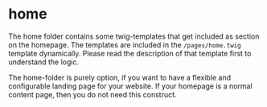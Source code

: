 # home

The home folder contains some twig-templates that get included as section on the homepage. The templates are included in the `/pages/home.twig` template dynamically. Please read the description of that template first to understand the logic.

The home-folder is purely option, if you want to have a flexible and configurable landing page for your website. If your homepage is a normal content page, then you do not need this construct.

